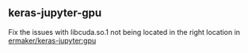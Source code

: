## keras-jupyter-gpu

Fix the issues with libcuda.so.1 not being located in the right location in [ermaker/keras-jupyter:gpu](https://hub.docker.com/r/ermaker/keras-jupyter)
